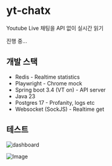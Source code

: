 # yt-chatx

Youtube Live 채팅을 API 없이 실시간 읽기

진행 중...

## 개발 스택
- Redis - Realtime statistics
- Playwright - Chrome mock
- Spring boot 3.4 (VT on) - API server
- Java 23
- Postgres 17 - Profanity, logs etc
- Websocket (SockJS) - Realtime get

## 테스트

![dashboard](https://github.com/user-attachments/assets/384a4f97-9d38-461f-8687-d35f5be50fdb)

![Image](https://github.com/user-attachments/assets/253585cc-5cf1-42bc-8b45-7729e851ad4b)